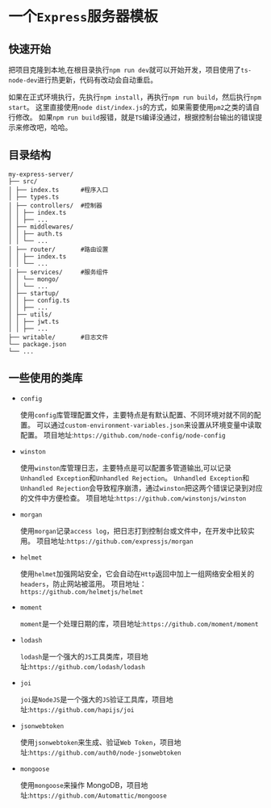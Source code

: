 # 一个`Express`服务器模板

## 快速开始

把项目克隆到本地,在根目录执行`npm run dev`就可以开始开发，项目使用了`ts-node-dev`进行热更新，代码有改动会自动重启。

如果在正式环境执行，先执行`npm install`，再执行`npm run build`，然后执行`npm start`。
这里直接使用`node dist/index.js`的方式，如果需要使用`pm2`之类的请自行修改。
如果`npm run build`报错，就是`TS`编译没通过，根据控制台输出的错误提示来修改吧，哈哈。

## 目录结构

```
my-express-server/
├── src/
│ ├── index.ts      #程序入口
│ ├── types.ts
│ ├── controllers/  #控制器
│ │ ├── index.ts
│ │ ├── ...
│ ├── middlewares/
│ │ ├── auth.ts
│ │ └── ...
│ ├── router/       #路由设置
│ │ ├── index.ts
│ │ └── ...
│ ├── services/     #服务组件
│ │ └── mongo/
│ │ └── ...
│ ├── startup/
│ │ ├── config.ts
│ │ ├── ...
│ ├── utils/
│ │ ├── jwt.ts
│ │ ├── ...
├── writable/       #日志文件
└── package.json
└── ...

```

## 一些使用的类库

- `config`

  使用`config`库管理配置文件，主要特点是有默认配置、不同环境对就不同的配置。
  可以通过`custom-environment-variables.json`来设置从环境变量中读取配置。
  项目地址:`https://github.com/node-config/node-config`

- `winston`

  使用`winston`库管理日志，主要特点是可以配置多管道输出,可以记录`Unhandled Exception`和`Unhandled Rejection`。
  `Unhandled Exception`和`Unhandled Rejection`会导致程序崩溃，通过`winston`把这两个错误记录到对应的文件中方便检查。
  项目地址:`https://github.com/winstonjs/winston`

- `morgan`

  使用`morgan`记录`access log`，把日志打到控制台或文件中，在开发中比较实用。
  项目地址:`https://github.com/expressjs/morgan`

- `helmet`

  使用`helmet`加强网站安全，它会自动在`Http`返回中加上一组网络安全相关的`headers`，防止网站被滥用。
  项目地址：`https://github.com/helmetjs/helmet`

- `moment`

  `moment`是一个处理日期的库，项目地址:`https://github.com/moment/moment`

- `lodash`

  `lodash`是一个强大的`JS`工具类库，项目地址:`https://github.com/lodash/lodash`

- `joi`

  `joi`是`NodeJS`是一个强大的`JS`验证工具库，项目地址:`https://github.com/hapijs/joi`

- `jsonwebtoken`

  使用`jsonwebtoken`来生成、验证`Web Token`，项目地址:`https://github.com/auth0/node-jsonwebtoken`

- `mongoose`

  使用`mongoose`来操作 MongoDB，项目地址:`https://github.com/Automattic/mongoose`

```

```
